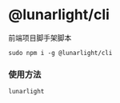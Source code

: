 # @lunarlight/cli

前端项目脚手架脚本

```shell script
sudo npm i -g @lunarlight/cli
```

### 使用方法

```shell
lunarlight
```